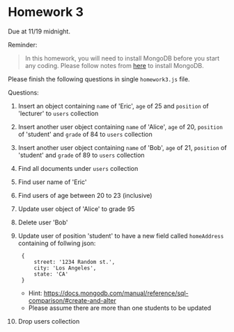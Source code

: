 # Homework 3

Due at 11/19 midnight.

Reminder:

> In this homework, you will need to install MongoDB before you start any coding.
Please follow notes from [here](../notes/introduction-nosql.md) to install MongoDB.

Please finish the following questions in single `homework3.js` file.

Questions:

1. Insert an object containing `name` of 'Eric', `age` of 25 and `position` of 'lecturer' to `users` collection
2. Insert another user object containing `name` of 'Alice', `age` of 20, `position` of 'student' and `grade` of 84 to `users` collection
3. Insert another user object containing `name` of 'Bob', `age` of 21, `position` of 'student' and `grade` of 89 to `users` collection
4. Find all documents under `users` collection 
5. Find user name of 'Eric'
6. Find users of age between 20 to 23 (inclusive)
7. Update user object of 'Alice' to grade 95
8. Delete user 'Bob'
9. Update user of position 'student' to have a new field called `homeAddress` containing of follwing json:

        {
            street: '1234 Random st.',
            city: 'Los Angeles',
            state: 'CA'
        }
        
    * Hint: https://docs.mongodb.com/manual/reference/sql-comparison/#create-and-alter
    * Please assume there are more than one students to be updated
10. Drop users collection
